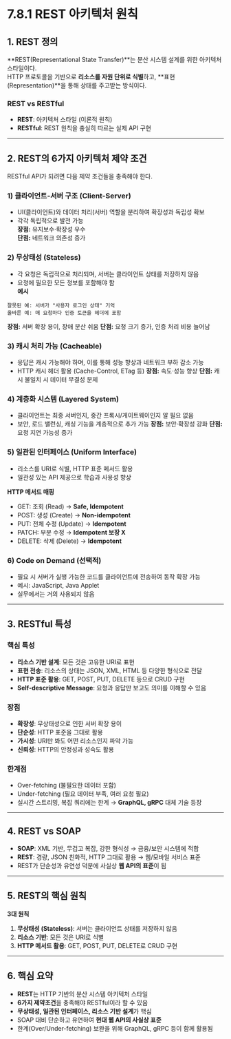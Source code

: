 # 7.8.1 REST 아키텍처 원칙

## 1. REST 정의
**REST(Representational State Transfer)**는 분산 시스템 설계를 위한 아키텍처 스타일이다.  
HTTP 프로토콜을 기반으로 **리소스를 자원 단위로 식별**하고, **표현(Representation)**을 통해 상태를 주고받는 방식이다.

### REST vs RESTful
- **REST**: 아키텍처 스타일 (이론적 원칙)
- **RESTful**: REST 원칙을 충실히 따르는 실제 API 구현

---

## 2. REST의 6가지 아키텍처 제약 조건
RESTful API가 되려면 다음 제약 조건들을 충족해야 한다.

### 1) 클라이언트-서버 구조 (Client-Server)
- UI(클라이언트)와 데이터 처리(서버) 역할을 분리하여 확장성과 독립성 확보
- 각각 독립적으로 발전 가능  
**장점:** 유지보수·확장성 우수  
**단점:** 네트워크 의존성 증가

### 2) 무상태성 (Stateless)
- 각 요청은 독립적으로 처리되며, 서버는 클라이언트 상태를 저장하지 않음
- 요청에 필요한 모든 정보를 포함해야 함  
**예시**
```text
잘못된 예: 서버가 "사용자 로그인 상태" 기억
올바른 예: 매 요청마다 인증 토큰을 헤더에 포함
```

**장점:** 서버 확장 용이, 장애 분산 쉬움
**단점:** 요청 크기 증가, 인증 처리 비용 늘어남

### 3) 캐시 처리 가능 (Cacheable)

* 응답은 캐시 가능해야 하며, 이를 통해 성능 향상과 네트워크 부하 감소 가능
* HTTP 캐시 헤더 활용 (Cache-Control, ETag 등)
  **장점:** 속도·성능 향상
  **단점:** 캐시 불일치 시 데이터 무결성 문제

### 4) 계층화 시스템 (Layered System)

* 클라이언트는 최종 서버인지, 중간 프록시/게이트웨이인지 알 필요 없음
* 보안, 로드 밸런싱, 캐싱 기능을 계층적으로 추가 가능
  **장점:** 보안·확장성 강화
  **단점:** 요청 지연 가능성 증가

### 5) 일관된 인터페이스 (Uniform Interface)

* 리소스를 URI로 식별, HTTP 표준 메서드 활용
* 일관성 있는 API 제공으로 학습과 사용성 향상

**HTTP 메서드 매핑**

* GET: 조회 (Read) → **Safe, Idempotent**
* POST: 생성 (Create) → **Non-idempotent**
* PUT: 전체 수정 (Update) → **Idempotent**
* PATCH: 부분 수정 → **Idempotent 보장 X**
* DELETE: 삭제 (Delete) → **Idempotent**

### 6) Code on Demand (선택적)

* 필요 시 서버가 실행 가능한 코드를 클라이언트에 전송하여 동작 확장 가능
* 예시: JavaScript, Java Applet
* 실무에서는 거의 사용되지 않음

---

## 3. RESTful 특성

### 핵심 특성

* **리소스 기반 설계**: 모든 것은 고유한 URI로 표현
* **표현 전송**: 리소스의 상태는 JSON, XML, HTML 등 다양한 형식으로 전달
* **HTTP 표준 활용**: GET, POST, PUT, DELETE 등으로 CRUD 구현
* **Self-descriptive Message**: 요청과 응답만 보고도 의미를 이해할 수 있음

### 장점

* **확장성**: 무상태성으로 인한 서버 확장 용이
* **단순성**: HTTP 표준을 그대로 활용
* **가시성**: URI만 봐도 어떤 리소스인지 파악 가능
* **신뢰성**: HTTP의 안정성과 성숙도 활용

### 한계점

* Over-fetching (불필요한 데이터 포함)
* Under-fetching (필요 데이터 부족, 여러 요청 필요)
* 실시간 스트리밍, 복잡 쿼리에는 한계 → **GraphQL, gRPC** 대체 기술 등장

---

## 4. REST vs SOAP

* **SOAP**: XML 기반, 무겁고 복잡, 강한 형식성 → 금융/보안 시스템에 적합
* **REST**: 경량, JSON 친화적, HTTP 그대로 활용 → 웹/모바일 서비스 표준
* REST가 단순성과 유연성 덕분에 사실상 **웹 API의 표준**이 됨

---

## 5. REST의 핵심 원칙

**3대 원칙**

1. **무상태성 (Stateless)**: 서버는 클라이언트 상태를 저장하지 않음
2. **리소스 기반**: 모든 것은 URI로 식별
3. **HTTP 메서드 활용**: GET, POST, PUT, DELETE로 CRUD 구현

---

## 6. 핵심 요약

* **REST**는 HTTP 기반의 분산 시스템 아키텍처 스타일
* **6가지 제약조건**을 충족해야 RESTful이라 할 수 있음
* **무상태성, 일관된 인터페이스, 리소스 기반 설계**가 핵심
* SOAP 대비 단순하고 유연하여 **현대 웹 API의 사실상 표준**
* 한계(Over/Under-fetching) 보완을 위해 GraphQL, gRPC 등이 함께 활용됨
